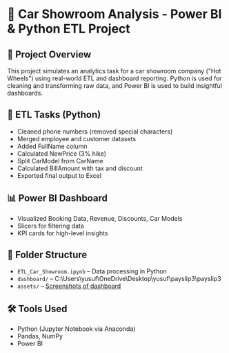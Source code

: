 # 🚗 Car Showroom Analysis - Power BI & Python ETL Project

## 📌 Project Overview
This project simulates an analytics task for a car showroom company ("Hot Wheels") using real-world ETL and dashboard reporting. Python is used for cleaning and transforming raw data, and Power BI is used to build insightful dashboards.

## 🧹 ETL Tasks (Python)
- Cleaned phone numbers (removed special characters)
- Merged employee and customer datasets
- Added FullName column
- Calculated NewPrice (3% hike)
- Split CarModel from CarName
- Calculated BillAmount with tax and discount
- Exported final output to Excel

## 📊 Power BI Dashboard
- Visualized Booking Data, Revenue, Discounts, Car Models
- Slicers for filtering data
- KPI cards for high-level insights

## 📁 Folder Structure
- `ETL_Car_Showroom.ipynb` – Data processing in Python
- `dashboard/` – C:\Users\yusuf\OneDrive\Desktop\yusuf\payslip3\payslip3
- `assets/` – [Screenshots of dashboard](https://github.com/yusufonline98/Car-Showroom-Analysis---Power-BI-Python-ETL-Project/blob/main/Powerbi_car_showroom_dashboard.png)

## 🛠 Tools Used
- Python (Jupyter Notebook via Anaconda)
- Pandas, NumPy
- Power BI
